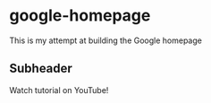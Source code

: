 # google-homepage
This is my attempt at building the Google homepage


## Subheader

Watch tutorial on YouTube!